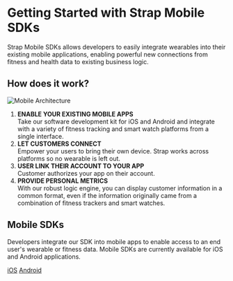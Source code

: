 # Getting Started with Strap Mobile SDKs

Strap Mobile SDKs allows developers to easily integrate wearables into their existing mobile applications, enabling powerful new connections from fitness and health data to existing business logic.

## How does it work?
![Mobile Architecture](/img/mobile-arch.png "Mobile Architecture")

1. **ENABLE YOUR EXISTING MOBILE APPS** <br />Take our software development kit for iOS and Android and integrate with a variety of fitness tracking and smart watch platforms from a single interface.
2. **LET CUSTOMERS CONNECT** <br />Empower your users to bring their own device. Strap works across platforms so no wearable is left out.
3. **USER LINK THEIR ACCOUNT TO YOUR APP** <br />Customer authorizes your app on their account.
4. **PROVIDE PERSONAL METRICS** <br />With our robust logic engine, you can display customer information in a common format, even if the information originally came from a combination of fitness trackers and smart watches.

## Mobile SDKs

Developers integrate our SDK into mobile apps to enable access to an end user's wearable or fitness data. Mobile SDKs are currently available for iOS and Android applications.

<a class="btn btn-primary" href="/guides/mobile-ios"><i class="icon icon-iOS"></i> iOS</a>
<a class="btn btn-primary" href="/guides/mobile-android"><i class="icon icon-android"></i> Android</a>
